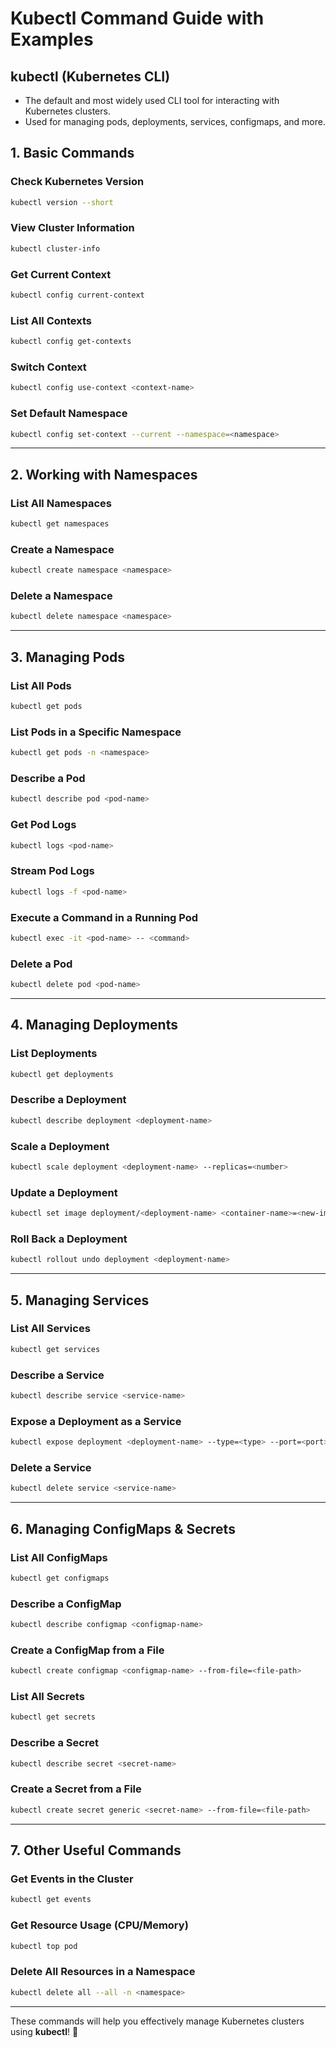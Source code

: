 # Kubectl Command Guide with Examples

## kubectl (Kubernetes CLI)

- The default and most widely used CLI tool for interacting with Kubernetes clusters.
- Used for managing pods, deployments, services, configmaps, and more.

## 1. Basic Commands

### **Check Kubernetes Version**

```sh
kubectl version --short
```

### **View Cluster Information**

```sh
kubectl cluster-info
```

### **Get Current Context**

```sh
kubectl config current-context
```

### **List All Contexts**

```sh
kubectl config get-contexts
```

### **Switch Context**

```sh
kubectl config use-context <context-name>
```

### **Set Default Namespace**

```sh
kubectl config set-context --current --namespace=<namespace>
```

---

## 2. Working with Namespaces

### **List All Namespaces**

```sh
kubectl get namespaces
```

### **Create a Namespace**

```sh
kubectl create namespace <namespace>
```

### **Delete a Namespace**

```sh
kubectl delete namespace <namespace>
```

---

## 3. Managing Pods

### **List All Pods**

```sh
kubectl get pods
```

### **List Pods in a Specific Namespace**

```sh
kubectl get pods -n <namespace>
```

### **Describe a Pod**

```sh
kubectl describe pod <pod-name>
```

### **Get Pod Logs**

```sh
kubectl logs <pod-name>
```

### **Stream Pod Logs**

```sh
kubectl logs -f <pod-name>
```

### **Execute a Command in a Running Pod**

```sh
kubectl exec -it <pod-name> -- <command>
```

### **Delete a Pod**

```sh
kubectl delete pod <pod-name>
```

---

## 4. Managing Deployments

### **List Deployments**

```sh
kubectl get deployments
```

### **Describe a Deployment**

```sh
kubectl describe deployment <deployment-name>
```

### **Scale a Deployment**

```sh
kubectl scale deployment <deployment-name> --replicas=<number>
```

### **Update a Deployment**

```sh
kubectl set image deployment/<deployment-name> <container-name>=<new-image>
```

### **Roll Back a Deployment**

```sh
kubectl rollout undo deployment <deployment-name>
```

---

## 5. Managing Services

### **List All Services**

```sh
kubectl get services
```

### **Describe a Service**

```sh
kubectl describe service <service-name>
```

### **Expose a Deployment as a Service**

```sh
kubectl expose deployment <deployment-name> --type=<type> --port=<port>
```

### **Delete a Service**

```sh
kubectl delete service <service-name>
```

---

## 6. Managing ConfigMaps & Secrets

### **List All ConfigMaps**

```sh
kubectl get configmaps
```

### **Describe a ConfigMap**

```sh
kubectl describe configmap <configmap-name>
```

### **Create a ConfigMap from a File**

```sh
kubectl create configmap <configmap-name> --from-file=<file-path>
```

### **List All Secrets**

```sh
kubectl get secrets
```

### **Describe a Secret**

```sh
kubectl describe secret <secret-name>
```

### **Create a Secret from a File**

```sh
kubectl create secret generic <secret-name> --from-file=<file-path>
```

---

## 7. Other Useful Commands

### **Get Events in the Cluster**

```sh
kubectl get events
```

### **Get Resource Usage (CPU/Memory)**

```sh
kubectl top pod
```

### **Delete All Resources in a Namespace**

```sh
kubectl delete all --all -n <namespace>
```

---

These commands will help you effectively manage Kubernetes clusters using **kubectl**! 🚀
